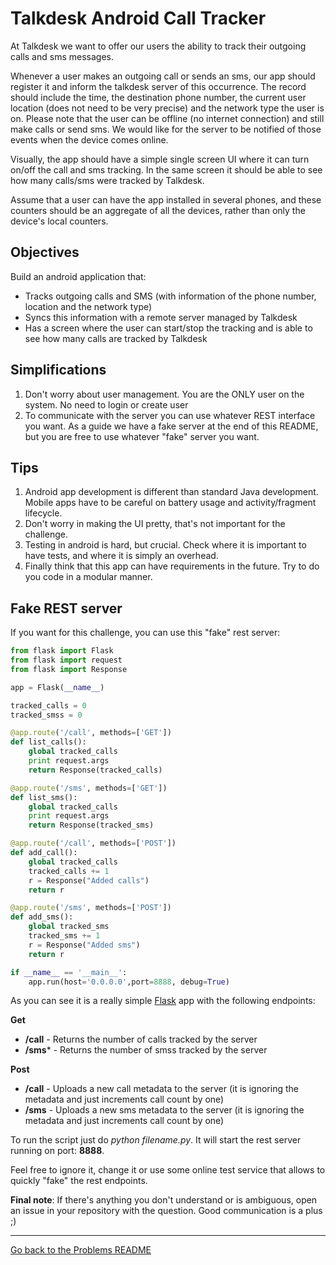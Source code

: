 # Talkdesk Android Call Tracker

At Talkdesk we want to offer our users the ability to track their outgoing calls and sms messages.

Whenever a user makes an outgoing call or sends an sms, our app should register it and inform the talkdesk server of this occurrence.
The record should include the time, the destination phone number, the current user location (does not need to be very precise) and the network type the user is on.
Please note that the user can be offline (no internet connection) and still make calls or send sms. We would like for the server to be notified of those events when the device comes online.

Visually, the app should have a simple single screen UI where it can turn on/off the call and sms tracking.
In the same screen it should be able to see how many calls/sms were tracked by Talkdesk.

Assume that a user can have the app installed in several phones, and these counters should be an aggregate of all the devices, rather than only the device's local counters.

## Objectives

Build an android application that:

 * Tracks outgoing calls and SMS (with information of the phone number, location and the network type)
 * Syncs this information with a remote server managed by Talkdesk
 * Has a screen where the user can start/stop the tracking and is able to see how many calls are tracked by Talkdesk

## Simplifications

 1. Don't worry about user management. You are the ONLY user on the system. No need to login or create user
 2. To communicate with the server you can use whatever REST interface you want.
    As a guide we have a fake server at the end of this README, but you are free to use whatever "fake" server you want.

## Tips

 1. Android app development is different than standard Java development. Mobile apps have to be careful on battery usage and activity/fragment lifecycle.
 2. Don't worry in making the UI pretty, that's not important for the challenge.
 3. Testing in android is hard, but crucial. Check where it is important to have tests, and where it is simply an overhead.
 4. Finally think that this app can have requirements in the future. Try to do you code in a modular manner.

## Fake REST server

If you want for this challenge, you can use this "fake" rest server:

```python
from flask import Flask
from flask import request
from flask import Response

app = Flask(__name__)

tracked_calls = 0
tracked_smss = 0

@app.route('/call', methods=['GET'])
def list_calls():
    global tracked_calls
    print request.args
    return Response(tracked_calls)

@app.route('/sms', methods=['GET'])
def list_sms():
    global tracked_calls
    print request.args
    return Response(tracked_sms)

@app.route('/call', methods=['POST'])
def add_call():
    global tracked_calls
    tracked_calls += 1
    r = Response("Added calls")
    return r

@app.route('/sms', methods=['POST'])
def add_sms():
    global tracked_sms
    tracked_sms += 1
    r = Response("Added sms")
    return r

if __name__ == '__main__':
    app.run(host='0.0.0.0',port=8888, debug=True)
```

As you can see it is a really simple [Flask](http://flask.pocoo.org/) app with the following endpoints:

**Get**
 * **/call** - Returns the number of calls tracked by the server
 * **/sms*** - Returns the number of smss tracked by the server

**Post**
 * **/call** - Uploads a new call metadata to the server (it is ignoring the metadata and just increments call count by one)
 * **/sms** - Uploads a new sms metadata to the server (it is ignoring the metadata and just increments call count by one)

To run the script just do *python filename.py*. It will start the rest server running on port: **8888**.

Feel free to ignore it, change it or use some online test service that allows to quickly "fake" the rest endpoints.

**Final note**: If there's anything you don't understand or is ambiguous, open an issue in your repository with the question.
Good communication is a plus ;)

---
[Go back to the Problems README](README.md)
